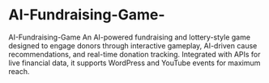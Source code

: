 # AI-Fundraising-Game-
AI-Fundraising-Game An AI-powered fundraising and lottery-style game designed to engage donors through interactive gameplay, AI-driven cause recommendations, and real-time donation tracking. Integrated with APIs for live financial data, it supports WordPress and YouTube events for maximum reach.
